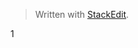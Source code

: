 


> Written with [StackEdit](https://stackedit.io/).


1 
<!--stackedit_data:
eyJoaXN0b3J5IjpbMTUwNTczMzMxMSwtMjY3Njk1NTY4XX0=
-->
